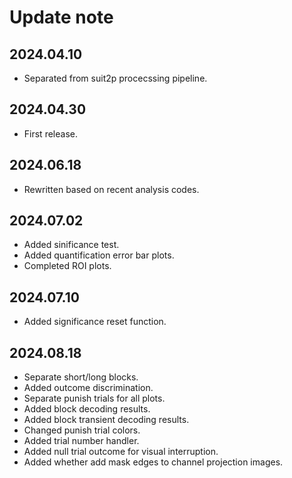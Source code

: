 
# Update note

## 2024.04.10
- Separated from suit2p procecssing pipeline.

## 2024.04.30
- First release.

## 2024.06.18
- Rewritten based on recent analysis codes.

## 2024.07.02
- Added sinificance test.
- Added quantification error bar plots.
- Completed ROI plots.

## 2024.07.10
- Added significance reset function.

## 2024.08.18
- Separate short/long blocks.
- Added outcome discrimination.
- Separate punish trials for all plots.
- Added block decoding results.
- Added block transient decoding results.
- Changed punish trial colors.
- Added trial number handler.
- Added null trial outcome for visual interruption.
- Added whether add mask edges to channel projection images.